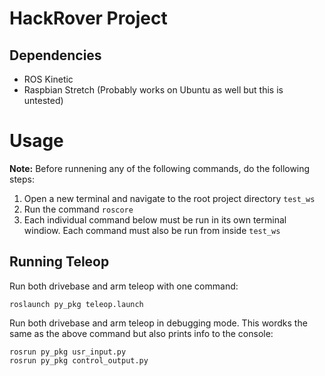 # HackRover Project

## Dependencies

* ROS Kinetic
* Raspbian Stretch (Probably works on Ubuntu as well but this is untested)

# Usage

**Note:** Before runnening any of the following commands, do the following steps:

1. Open a new terminal and navigate to the root project directory `test_ws`
2. Run the command `roscore`
3. Each individual command below must be run in its own terminal windiow. Each command must also be run from inside `test_ws`

## Running Teleop

Run both drivebase and arm teleop with one command:

`roslaunch py_pkg teleop.launch`

Run both drivebase and arm teleop in debugging mode. This wordks the same as the above command but also prints info to the console:

```
rosrun py_pkg usr_input.py
rosrun py_pkg control_output.py
```


